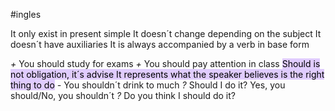 #ingles

It only exist in present simple
It doesn´t change depending on the subject
It doesn´t have auxiliaries
It is always accompanied by a verb in base form

*+* You should study for exams
*+* You should pay attention in class
<mark style="background: #D2B3FFA6;">Should is not obligation, it´s advise
It represents what the speaker believes is the right thing to do</mark>
*-* You shouldn´t drink to much
*?* Should I do it?
	Yes, you should/No, you shouldn´t
*?* Do you think I should do it? 

